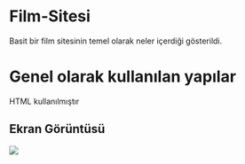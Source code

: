 <h1> Film-Sitesi </h1>

Basit bir film sitesinin  temel olarak neler içerdiği gösterildi.

<h1> Genel olarak kullanılan yapılar </h1>

HTML kullanılmıştır

<h2> Ekran Görüntüsü </h2>

![](spiderman.gif)
